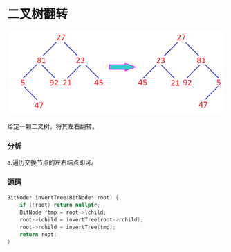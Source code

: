 # 二叉树翻转


![](../img/11.png)

给定一颗二叉树，将其左右翻转。

### 分析

a.遍历交换节点的左右结点即可。

### 源码


```cpp
BitNode* invertTree(BitNode* root) {
    if (!root) return nullptr;
    BitNode *tmp = root->lchild;
    root->lchild = invertTree(root->rchild);
    root->rchild = invertTree(tmp);
    return root;
}
```
